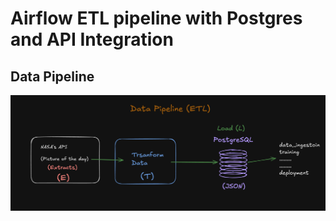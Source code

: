 # Airflow ETL pipeline with Postgres and API Integration

## Data Pipeline
![ETL](https://raw.githubusercontent.com/Excergic/images/main/etl.png)   